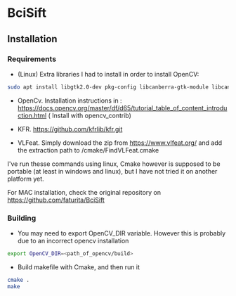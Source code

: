 # BciSift

## Installation

### Requirements

- (Linux) Extra libraries I had to install in order to install OpenCV:
```sh
sudo apt install libgtk2.0-dev pkg-config libcanberra-gtk-module libcanberra-gtk3-module 
```

- OpenCv. Installation instructions in : https://docs.opencv.org/master/df/d65/tutorial_table_of_content_introduction.html ( Install with opencv_contrib)

- KFR. https://github.com/kfrlib/kfr.git

- VLFeat. Simply download the zip from https://www.vlfeat.org/ and add the extraction path to /cmake/FindVLFeat.cmake

I've run thesse commands using linux, Cmake however is supposed to be portable (at least in windows and linux), but I have not tried it on another platform yet.

For MAC installation, check the original repository on https://github.com/faturita/BciSift 


### Building

- You may need to export  OpenCV_DIR variable. However this is probably due to an incorrect opencv installation
```sh
export OpenCV_DIR=<path_of_opencv/build>
```
- Build makefile with Cmake, and then run it
```sh
cmake .
make
```

